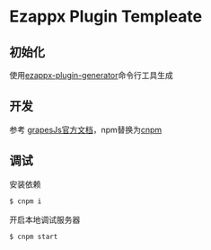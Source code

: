 # Ezappx Plugin Templeate

## 初始化
使用[ezappx-plugin-generator](https://github.com/ingbyr/ezappx-plugin-generator)命令行工具生成


## 开发
参考 [grapesJs官方文档](https://grapesjs.com/docs/)，npm替换为[cnpm](https://npm.taobao.org/)

## 调试

安装依赖
```sh
$ cnpm i
```

开启本地调试服务器
```sh
$ cnpm start
```
